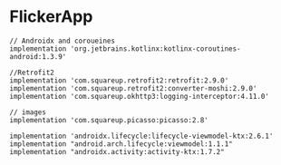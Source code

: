# FlickerApp

    // Androidx and coroueines
    implementation 'org.jetbrains.kotlinx:kotlinx-coroutines-android:1.3.9'

    //Retrofit2
    implementation 'com.squareup.retrofit2:retrofit:2.9.0'
    implementation 'com.squareup.retrofit2:converter-moshi:2.9.0'
    implementation 'com.squareup.okhttp3:logging-interceptor:4.11.0'

    // images
    implementation 'com.squareup.picasso:picasso:2.8'

    implementation 'androidx.lifecycle:lifecycle-viewmodel-ktx:2.6.1'
    implementation "android.arch.lifecycle:viewmodel:1.1.1"
    implementation "androidx.activity:activity-ktx:1.7.2"
